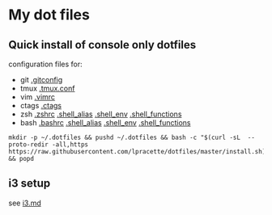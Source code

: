 # My dot files

## Quick install of console only dotfiles

configuration files for:
* git [.gitconfig](https://github.com/lpracette/dotfiles/blob/master/.gitconfig)
* tmux [.tmux.conf](https://github.com/lpracette/dotfiles/blob/master/.tmux.conf)
* vim [.vimrc](https://github.com/lpracette/dotfiles/blob/master/.vimrc)
* ctags [.ctags](https://github.com/lpracette/dotfiles/blob/master/.ctags)
* zsh [.zshrc](https://github.com/lpracette/dotfiles/blob/master/.zshrc) [.shell_alias](https://github.com/lpracette/dotfiles/blob/master/.shell_alias) [.shell_env](https://github.com/lpracette/dotfiles/blob/master/.shell_env) [.shell_functions](https://github.com/lpracette/dotfiles/blob/master/.shell_functions)
* bash [.bashrc](https://github.com/lpracette/dotfiles/blob/master/.bashrc) [.shell_alias](https://github.com/lpracette/dotfiles/blob/master/.shell_alias) [.shell_env](https://github.com/lpracette/dotfiles/blob/master/.shell_env) [.shell_functions](https://github.com/lpracette/dotfiles/blob/master/.shell_functions)

```console
mkdir -p ~/.dotfiles && pushd ~/.dotfiles && bash -c "$(curl -sL  --proto-redir -all,https https://raw.githubusercontent.com/lpracette/dotfiles/master/install.sh)" && popd
```

## i3 setup
see [i3.md](https://github.com/lpracette/dotfiles/blob/master/i3.md)
